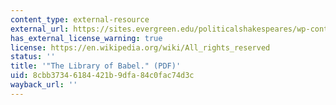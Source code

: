 ```yaml
---
content_type: external-resource
external_url: https://sites.evergreen.edu/politicalshakespeares/wp-content/uploads/sites/226/2015/12/Borges-The-Library-of-Babel.pdf
has_external_license_warning: true
license: https://en.wikipedia.org/wiki/All_rights_reserved
status: ''
title: '"The Library of Babel." (PDF)'
uid: 8cbb3734-6184-421b-9dfa-84c0fac74d3c
wayback_url: ''
---
```

